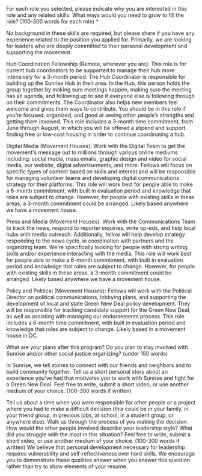 For each role you selected, please indicate why you are interested in this role and any related skills. What ways would you need to grow to fill the role? (100-300 words for each role) *

No background in these skills are required, but please share if you have any experience related to the position you applied for. Primarily, we are looking for leaders who are deeply committed to their personal development and supporting the movement.

Hub Coordination Fellowship (Remote, wherever you are): This role is for current hub coordinators to be supported to manage their hub more intensively for a 3-month period. The Hub Coordinator is responsible for building up the Sunrise Hub in their area. In the Hub, this person holds the group together by making sure meetings happen, making sure the meeting has an agenda, and following up to see if everyone else is following through on their commitments. The Coordinator also helps new members feel welcome and gives them ways to contribute. You should be in this role if you’re focused, organized, and good at seeing other people’s strengths and getting them involved. This role includes a 3-month time commitment, from June through August, in which you will be offered a stipend and support finding free or low-cost housing in order to continue coordinating a hub.

Digital Media (Movement Houses): Work with the Digital Team to get the movement's message out to millions through various online mediums including: social media, mass emails, graphic design and video for social media, our website, digital advertisements, and more. Fellows will focus on specific types of content based on skills and interest and will be responsible for managing volunteer teams and developing digital communications strategy for their platforms. This role will work best for people able to make a 6-month commitment, with built in evaluation period and knowledge that roles are subject to change. However, for people with existing skills in these areas, a 3-month commitment could be arranged. Likely based anywhere we have a movement house.

Press and Media (Movement Houses): Work with the Communications Team to track the news, respond to reporter inquiries, write op-eds, and help local hubs with media outreach. Additionally, fellow will help develop strategy responding to the news cycle, in coordination with partners and the organizing team. We're specifically looking for people with strong writing skills and/or experience interacting with the media. This role will work best for people able to make a 6-month commitment, with built in evaluation period and knowledge that roles are subject to change. However, for people with existing skills in these areas, a 3-month commitment could be arranged. Likely based anywhere we have a movement house.

Policy and Political (Movement Houses): Fellows will work with the Political Director on political communications, lobbying plans, and supporting the development of local and state Green New Deal policy development. They will be responsible for tracking candidate support for the Green New Deal, as well as assisting with managing our endorsements process. This role includes a 6-month time commitment, with built in evaluation period and knowledge that roles are subject to change. Likely based in a movement house in DC.



What are your plans after this program? Do you plan to stay involved with Sunrise and/or other social justice organizing? (under 150 words)

In Sunrise, we tell stories to connect with our friends and neighbors and to build community together. Tell us a short personal story about an experience you've had that motivates you to work with Sunrise and fight for a Green New Deal. Feel free to write, submit a short video, or use another medium of your choice. (100-300 words if written)

Tell us about a time when you were responsible for other people or a project where you had to make a difficult decision (this could be in your family, in your friend group, in previous jobs, at school, in a student group, or anywhere else). Walk us through the process of you making the decision. How would the other people involved describe your leadership style? What did you struggle with the most in this situation? Feel free to write, submit a short video, or use another medium of your choice. (100-300 words if written)
We believe that personal development necessary for leadership requires vulnerability and self-reflectiveness over hard skills. We encourage you to demonstrate these qualities answer when you answer this question rather than try to show elements of your resume.
